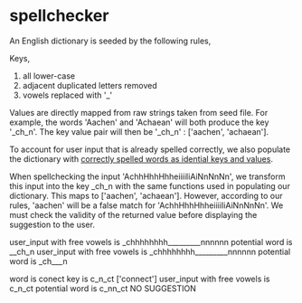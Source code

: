 spellchecker
============

An English dictionary is seeded by the following rules, 

Keys, 
1. all lower-case
2. adjacent duplicated letters removed
3. vowels replaced with '_'

Values are directly mapped from raw strings taken from seed file. For example, the words 'Aachen' and 'Achaean' will both produce the key '_ch_n'. The key value pair will then be '_ch_n' : ['aachen', 'achaean'].

To account for user input that is already spelled correctly, we also populate the dictionary with [correctly spelled words as idential keys and values](https://github.com/lolilo/spellchecker/blob/master/spellchecker.py#L50).

When spellchecking the input 'AchhHhhHhheiiiiIiAiNnNnNn', we transform this input into the key _ch_n with the same functions used in populating our dictionary. This maps to ['aachen', 'achaean']. However, according to our rules, 'aachen' will be a false match for 'AchhHhhHhheiiiiIiAiNnNnNn'. We must check the validity of the returned value before displaying the suggestion to the user. 




user_input with free vowels is  _chhhhhhhh_________nnnnnn
potential word is  __ch_n
user_input with free vowels is  _chhhhhhhh_________nnnnnn
potential word is  _ch___n


word is conect
key is  c_n_ct
['connect']
user_input with free vowels is  c_n_ct
potential word is  c_nn_ct
NO SUGGESTION
